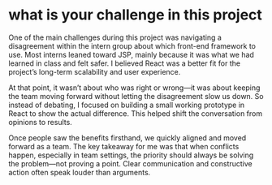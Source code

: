 what is your challenge in this project
===

One of the main challenges during this project was navigating a disagreement within the intern group about which front-end framework to use. Most interns leaned toward JSP, mainly because it was what we had learned in class and felt safer. I believed React was a better fit for the project’s long-term scalability and user experience.

At that point, it wasn’t about who was right or wrong—it was about keeping the team moving forward without letting the disagreement slow us down. So instead of debating, I focused on building a small working prototype in React to show the actual difference. This helped shift the conversation from opinions to results.

Once people saw the benefits firsthand, we quickly aligned and moved forward as a team. The key takeaway for me was that when conflicts happen, especially in team settings, the priority should always be solving the problem—not proving a point. Clear communication and constructive action often speak louder than arguments.
